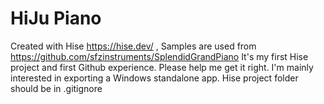 # HiJu Piano
Created with Hise https://hise.dev/ ,
Samples are used from https://github.com/sfzinstruments/SplendidGrandPiano
It's my first Hise project and first Github experience. 
Please help me get it right. 
I'm mainly interested in exporting a Windows standalone app.
Hise project folder should be in .gitignore
